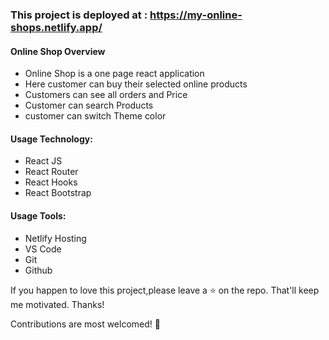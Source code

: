 ### This project is deployed at : https://my-online-shops.netlify.app/
#### Online Shop Overview
* Online Shop is a one page react application
* Here customer can buy their selected online products
* Customers can see all orders and Price
* Customer can search Products
* customer can switch Theme color

#### Usage Technology:
* React JS
* React Router
* React Hooks
* React Bootstrap

#### Usage Tools:
* Netlify Hosting
* VS Code
* Git
* Github

If you happen to love this project,please leave a ⭐ on the repo. That'll keep me motivated. Thanks!

Contributions are most welcomed! 💖
